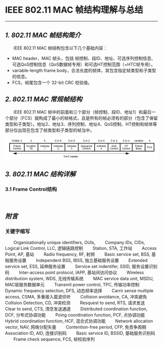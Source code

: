 
# IEEE 802.11 MAC 帧结构理解与总结
---
## *1. 802.11 MAC 帧结构简介*

&emsp;&emsp;IEEE 802.11 MAC 帧结构包含以下几个基础内容：
 * MAC header，MAC 帧头，包括 帧控制、段ID、地址、可选序列控制信息、可选QoS控制信息（QoS数据帧专用）和可选HT控制范围（+HTC帧专用）。
 * variable-length frame body，合法长度的帧体，其包含指定帧类型和子类型的信息。
 * FCS，帧尾包含一个 32-bit CRC 校验值。

## *2. 802.11 MAC 常规帧结构*

&emsp;&emsp;IEEE 802.11 MAC 帧中的前面和三个部分（帧控制、段ID、地址1）和最后一个部分（FCS）就构成了最小的帧格式，且是所有的帧必须有的部分（包含了保留类型和子类型）。地址2、地址3、序列控制、地址4、QoS控制、HT控制和帧体等部分仅出现在包含了帧类型和子类型的帧当中。

<img src="../_img/general frame format.jpg" />

## *3. 802.11 MAC 结构详解*

### **3.1 Frame Control结构**

&emsp;&emsp;

## *附言*

### **关键字缩写**

&emsp;&emsp;Organizationally unique identifiers, OUIs,
&emsp;&emsp;Company IDs, CIDs,
&emsp;&emsp;Logical Link Control, LLC, 逻辑链路控制
&emsp;&emsp;Station, STA, 工作站
&emsp;&emsp;Access Point, AP, 基站
&emsp;&emsp;Radio frequency, RF, 射频
&emsp;&emsp;Basic service set, BSS, 基础服务设置
&emsp;&emsp;Independent BSS, IBSS, 独立基础服务设置
&emsp;&emsp;Extended service set, ESS, 延伸服务设置
&emsp;&emsp;Service set indentifer, SSID, 服务设置识别码
&emsp;&emsp;Inter-access point protocol, IAPP, 基站间访问协议
&emsp;&emsp;Wireless distribution system, WDS, 无线传输系统
&emsp;&emsp;MAC service data unit, MSDU, MAC层服务数据单元
&emsp;&emsp;Transmit power control, TPC, 传输功率控制
&emsp;&emsp;Dynamic frequency selection, DFS, 动态频率选择
&emsp;&emsp;Carrir sense multiple access, CSMA, 多重接入载波侦听
&emsp;&emsp;Collision avoidance, CA, 冲突避免
&emsp;&emsp;Collision Detection, CD, 冲突检测
&emsp;&emsp;Resquest to send, RTS, 请求发送
&emsp;&emsp;Clear to send, CTS, 清空发送通道
&emsp;&emsp;Distributed coordination function, DCF, 分布式协调功能
&emsp;&emsp;Poing coordination function, PCF, 点协调功能
&emsp;&emsp;Hybrid coordination function, HCF, 混合式协调功能
&emsp;&emsp;Network allocation vector, NAV, 网络分配矢量
&emsp;&emsp;Contention-free period, CFP, 免竞争周期
&emsp;&emsp;Association ID, AID, 连接识别码
&emsp;&emsp;Basic service ID, BSSID, 基础服务识别码
&emsp;&emsp;Frame check sequence, FCS, 帧校验序列
